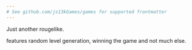 ```yaml
---
# See github.com/js13kGames/games for supported frontmatter
---
```

Just another rougelike.

features random level generation, winning the game and not much else.